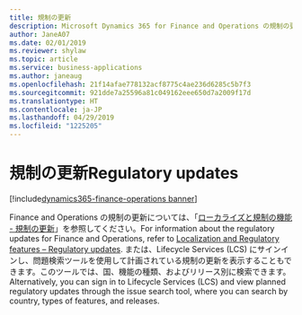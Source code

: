 ```yaml
---
title: 規制の更新
description: Microsoft Dynamics 365 for Finance and Operations の規制の更新
author: JaneA07
ms.date: 02/01/2019
ms.reviewer: shylaw
ms.topic: article
ms.service: business-applications
ms.author: janeaug
ms.openlocfilehash: 21f14afae778132acf8775c4ae236d6285c5b7f3
ms.sourcegitcommit: 921dde7a25596a81c049162eee650d7a2009f17d
ms.translationtype: HT
ms.contentlocale: ja-JP
ms.lasthandoff: 04/29/2019
ms.locfileid: "1225205"
---
```

# <a name="regulatory-updates"></a><span data-ttu-id="7f75b-103">規制の更新</span><span class="sxs-lookup"><span data-stu-id="7f75b-103">Regulatory updates</span></span>
[!include[dynamics365-finance-operations banner](../includes/dynamics365-finance-operations.md)]

<span data-ttu-id="7f75b-104">Finance and Operations の規制の更新については、「[ローカライズと規制の機能 - 規制の更新](https://docs.microsoft.com/dynamics365/unified-operations/financials/localizations/regulatory-updates)」を参照してください。</span><span class="sxs-lookup"><span data-stu-id="7f75b-104">For information about the regulatory updates for Finance and Operations, refer to [Localization and Regulatory features – Regulatory updates](https://docs.microsoft.com/dynamics365/unified-operations/financials/localizations/regulatory-updates).</span></span> <span data-ttu-id="7f75b-105">または、Lifecycle Services (LCS) にサインインし、問題検索ツールを使用して計画されている規制の更新を表示することもできます。このツールでは、国、機能の種類、およびリリース別に検索できます。</span><span class="sxs-lookup"><span data-stu-id="7f75b-105">Alternatively, you can sign in to Lifecycle Services (LCS) and view planned regulatory updates through the issue search tool, where you can search by country, types of features, and releases.</span></span>

